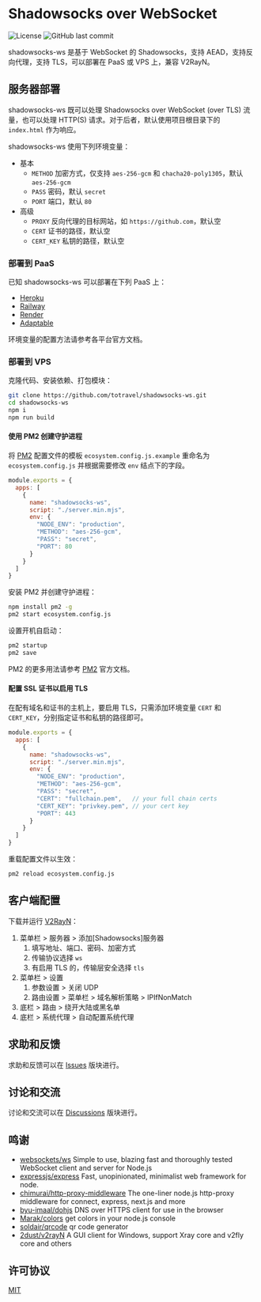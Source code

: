 # Shadowsocks over WebSocket

![License](https://img.shields.io/github/license/totravel/shadowsocks-ws)
![GitHub last commit](https://img.shields.io/github/last-commit/totravel/shadowsocks-ws)

shadowsocks-ws 是基于 WebSocket 的 Shadowsocks，支持 AEAD，支持反向代理，支持 TLS，可以部署在 PaaS 或 VPS 上，兼容 V2RayN。

## 服务器部署

shadowsocks-ws 既可以处理 Shadowsocks over WebSocket (over TLS) 流量，也可以处理 HTTP(S) 请求。对于后者，默认使用项目根目录下的 `index.html` 作为响应。

shadowsocks-ws 使用下列环境变量：

- 基本
  - `METHOD` 加密方式，仅支持 `aes-256-gcm` 和 `chacha20-poly1305`，默认 `aes-256-gcm`
  - `PASS` 密码，默认 `secret`
  - `PORT` 端口，默认 `80`
- 高级
  - `PROXY` 反向代理的目标网站，如 `https://github.com`，默认空
  - `CERT` 证书的路径，默认空
  - `CERT_KEY` 私钥的路径，默认空

### 部署到 PaaS

已知 shadowsocks-ws 可以部署在下列 PaaS 上：

- [Heroku][heroku]
- [Railway][railway]
- [Render][render]
- [Adaptable][adaptable]

环境变量的配置方法请参考各平台官方文档。

### 部署到 VPS

克隆代码、安装依赖、打包模块：

```bash
git clone https://github.com/totravel/shadowsocks-ws.git
cd shadowsocks-ws
npm i
npm run build
```

#### 使用 PM2 创建守护进程

将 [PM2][pm2] 配置文件的模板 `ecosystem.config.js.example` 重命名为 `ecosystem.config.js` 并根据需要修改 `env` 结点下的字段。

```js
module.exports = {
  apps: [
    {
      name: "shadowsocks-ws",
      script: "./server.min.mjs",
      env: {
        "NODE_ENV": "production",
        "METHOD": "aes-256-gcm",
        "PASS": "secret",
        "PORT": 80
      }
    }
  ]
}
```

安装 PM2 并创建守护进程：

```bash
npm install pm2 -g
pm2 start ecosystem.config.js
```

设置开机自启动：

```bash
pm2 startup
pm2 save
```

PM2 的更多用法请参考 [PM2][pm2] 官方文档。

#### 配置 SSL 证书以启用 TLS

在配有域名和证书的主机上，要启用 TLS，只需添加环境变量 `CERT` 和 `CERT_KEY`，分别指定证书和私钥的路径即可。

```js
module.exports = {
  apps: [
    {
      name: "shadowsocks-ws",
      script: "./server.min.mjs",
      env: {
        "NODE_ENV": "production",
        "METHOD": "aes-256-gcm",
        "PASS": "secret",
        "CERT": "fullchain.pem",   // your full chain certs
        "CERT_KEY": "privkey.pem", // your cert key
        "PORT": 443
      }
    }
  ]
}
```

重载配置文件以生效：

```bash
pm2 reload ecosystem.config.js
```

## 客户端配置

下载并运行 [V2RayN][v2rayn]：

1. 菜单栏 > 服务器 > 添加[Shadowsocks]服务器
    1. 填写地址、端口、密码、加密方式
    1. 传输协议选择 `ws`
    1. 有启用 TLS 的，传输层安全选择 `tls`
1. 菜单栏 > 设置
    1. 参数设置 > 关闭 UDP
    1. 路由设置 > 菜单栏 > 域名解析策略 > IPIfNonMatch
1. 底栏 > 路由 > 绕开大陆或黑名单
1. 底栏 > 系统代理 > 自动配置系统代理

## 求助和反馈

求助和反馈可以在 [Issues](https://github.com/totravel/shadowsocks-ws/issues) 版块进行。

## 讨论和交流

讨论和交流可以在 [Discussions](https://github.com/totravel/shadowsocks-ws/discussions) 版块进行。

## 鸣谢

- [websockets/ws][ws] Simple to use, blazing fast and thoroughly tested WebSocket client and server for Node.js
- [expressjs/express][express] Fast, unopinionated, minimalist web framework for node.
- [chimurai/http-proxy-middleware][proxy] The one-liner node.js http-proxy middleware for connect, express, next.js and more
- [byu-imaal/dohjs][dohjs] DNS over HTTPS client for use in the browser
- [Marak/colors][colors] get colors in your node.js console
- [soldair/qrcode][qrcode] qr code generator
- [2dust/v2rayN][v2rayn] A GUI client for Windows, support Xray core and v2fly core and others

## 许可协议

[MIT](LICENSE)

[heroku]: https://www.heroku.com/
[railway]: https://railway.app/
[render]: https://render.com/
[adaptable]: https://adaptable.io/

[pm2]: https://github.com/Unitech/pm2
[v2rayn]: https://github.com/2dust/v2rayN

[ws]: https://github.com/websockets/ws
[express]: https://expressjs.com/
[proxy]: https://github.com/chimurai/http-proxy-middleware
[dohjs]: https://github.com/byu-imaal/dohjs
[colors]: https://github.com/Marak/colors.js
[qrcode]: https://github.com/soldair/node-qrcode

[ss2022]: https://github.com/Shadowsocks-NET/shadowsocks-specs
